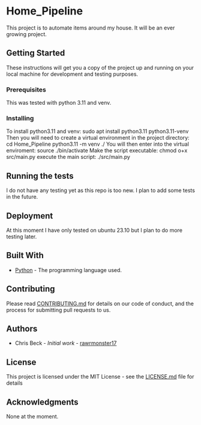 # Home_Pipeline

This project is to automate items around my house. It will be an ever growing project.

## Getting Started

These instructions will get you a copy of the project up and running on your local machine for development and testing purposes.

### Prerequisites

This was tested with python 3.11 and venv.

### Installing

To install python3.11 and venv:
sudo apt install python3.11 python3.11-venv
Then you will need to create a virtual environment in the project directory:
cd Home_Pipeline
python3.11 -m venv ./
You will then enter into the virtual enviroment:
source ./bin/activate
Make the script executable:
chmod o+x src/main.py
execute the main script:
./src/main.py

## Running the tests

I do not have any testing yet as this repo is too new. I plan to add some tests in the future.

## Deployment

At this moment I have only tested on ubuntu 23.10 but I plan to do more testing later.

## Built With

* [Python](https://www.python.org/) - The programming language used.

## Contributing

Please read [CONTRIBUTING.md](https://gist.github.com/PurpleBooth/b24679402957c63ec426) for details on our code of conduct, and the process for submitting pull requests to us.

## Authors

* Chris Beck - *Initial work* - [rawrmonster17](https://github.com/rawrmonster17)


## License

This project is licensed under the MIT License - see the [LICENSE.md](LICENSE.md) file for details

## Acknowledgments

None at the moment.
